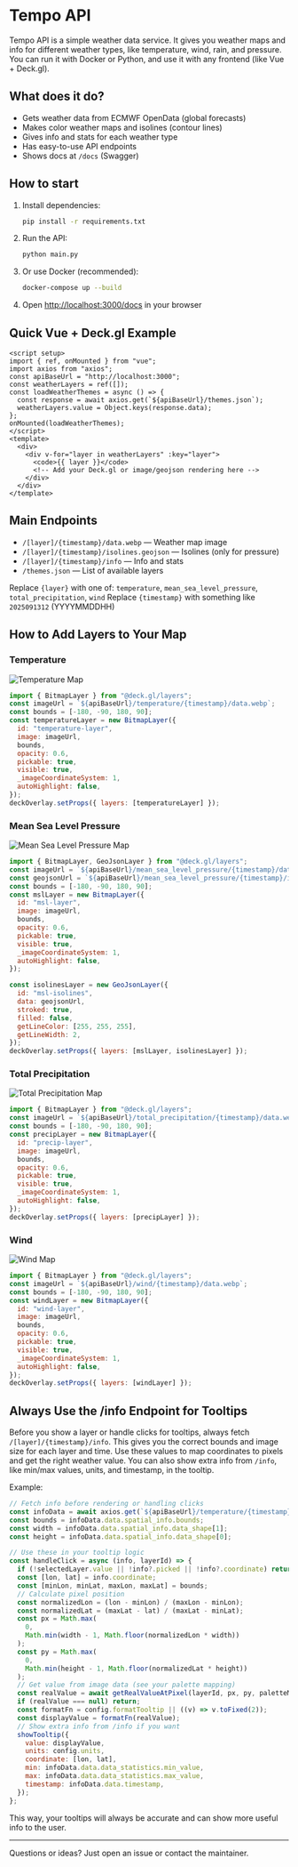 # Tempo API

Tempo API is a simple weather data service. It gives you weather maps and info for different weather types, like temperature, wind, rain, and pressure. You can run it with Docker or Python, and use it with any frontend (like Vue + Deck.gl).

## What does it do?

- Gets weather data from ECMWF OpenData (global forecasts)
- Makes color weather maps and isolines (contour lines)
- Gives info and stats for each weather type
- Has easy-to-use API endpoints
- Shows docs at `/docs` (Swagger)

## How to start

1. Install dependencies:
   ```bash
   pip install -r requirements.txt
   ```
2. Run the API:
   ```bash
   python main.py
   ```
3. Or use Docker (recommended):
   ```bash
   docker-compose up --build
   ```
4. Open [http://localhost:3000/docs](http://localhost:3000/docs) in your browser

## Quick Vue + Deck.gl Example

```vue
<script setup>
import { ref, onMounted } from "vue";
import axios from "axios";
const apiBaseUrl = "http://localhost:3000";
const weatherLayers = ref([]);
const loadWeatherThemes = async () => {
  const response = await axios.get(`${apiBaseUrl}/themes.json`);
  weatherLayers.value = Object.keys(response.data);
};
onMounted(loadWeatherThemes);
</script>
<template>
  <div>
    <div v-for="layer in weatherLayers" :key="layer">
      <code>{{ layer }}</code>
      <!-- Add your Deck.gl or image/geojson rendering here -->
    </div>
  </div>
</template>
```

## Main Endpoints

- `/[layer]/{timestamp}/data.webp` — Weather map image
- `/[layer]/{timestamp}/isolines.geojson` — Isolines (only for pressure)
- `/[layer]/{timestamp}/info` — Info and stats
- `/themes.json` — List of available layers

Replace `{layer}` with one of: `temperature`, `mean_sea_level_pressure`, `total_precipitation`, `wind`
Replace `{timestamp}` with something like `2025091312` (YYYYMMDDHH)

## How to Add Layers to Your Map

### Temperature

![Temperature Map](/demo/temperature.png)

```js
import { BitmapLayer } from "@deck.gl/layers";
const imageUrl = `${apiBaseUrl}/temperature/{timestamp}/data.webp`;
const bounds = [-180, -90, 180, 90];
const temperatureLayer = new BitmapLayer({
  id: "temperature-layer",
  image: imageUrl,
  bounds,
  opacity: 0.6,
  pickable: true,
  visible: true,
  _imageCoordinateSystem: 1,
  autoHighlight: false,
});
deckOverlay.setProps({ layers: [temperatureLayer] });
```

### Mean Sea Level Pressure

![Mean Sea Level Pressure Map](/demo/mean_sea_level_pressure.png)

```js
import { BitmapLayer, GeoJsonLayer } from "@deck.gl/layers";
const imageUrl = `${apiBaseUrl}/mean_sea_level_pressure/{timestamp}/data.webp`;
const geojsonUrl = `${apiBaseUrl}/mean_sea_level_pressure/{timestamp}/isolines.geojson`;
const bounds = [-180, -90, 180, 90];
const mslLayer = new BitmapLayer({
  id: "msl-layer",
  image: imageUrl,
  bounds,
  opacity: 0.6,
  pickable: true,
  visible: true,
  _imageCoordinateSystem: 1,
  autoHighlight: false,
});

const isolinesLayer = new GeoJsonLayer({
  id: "msl-isolines",
  data: geojsonUrl,
  stroked: true,
  filled: false,
  getLineColor: [255, 255, 255],
  getLineWidth: 2,
});
deckOverlay.setProps({ layers: [mslLayer, isolinesLayer] });
```

### Total Precipitation

![Total Precipitation Map](/demo/total_precipitation.png)

```js
import { BitmapLayer } from "@deck.gl/layers";
const imageUrl = `${apiBaseUrl}/total_precipitation/{timestamp}/data.webp`;
const bounds = [-180, -90, 180, 90];
const precipLayer = new BitmapLayer({
  id: "precip-layer",
  image: imageUrl,
  bounds,
  opacity: 0.6,
  pickable: true,
  visible: true,
  _imageCoordinateSystem: 1,
  autoHighlight: false,
});
deckOverlay.setProps({ layers: [precipLayer] });
```

### Wind

![Wind Map](/demo/wind.png)

```js
import { BitmapLayer } from "@deck.gl/layers";
const imageUrl = `${apiBaseUrl}/wind/{timestamp}/data.webp`;
const bounds = [-180, -90, 180, 90];
const windLayer = new BitmapLayer({
  id: "wind-layer",
  image: imageUrl,
  bounds,
  opacity: 0.6,
  pickable: true,
  visible: true,
  _imageCoordinateSystem: 1,
  autoHighlight: false,
});
deckOverlay.setProps({ layers: [windLayer] });
```

## Always Use the /info Endpoint for Tooltips

Before you show a layer or handle clicks for tooltips, always fetch `/[layer]/{timestamp}/info`. This gives you the correct bounds and image size for each layer and time. Use these values to map coordinates to pixels and get the right weather value. You can also show extra info from `/info`, like min/max values, units, and timestamp, in the tooltip.

Example:

```js
// Fetch info before rendering or handling clicks
const infoData = await axios.get(`${apiBaseUrl}/temperature/{timestamp}/info`);
const bounds = infoData.data.spatial_info.bounds;
const width = infoData.data.spatial_info.data_shape[1];
const height = infoData.data.spatial_info.data_shape[0];

// Use these in your tooltip logic
const handleClick = async (info, layerId) => {
  if (!selectedLayer.value || !info?.picked || !info?.coordinate) return;
  const [lon, lat] = info.coordinate;
  const [minLon, minLat, maxLon, maxLat] = bounds;
  // Calculate pixel position
  const normalizedLon = (lon - minLon) / (maxLon - minLon);
  const normalizedLat = (maxLat - lat) / (maxLat - minLat);
  const px = Math.max(
    0,
    Math.min(width - 1, Math.floor(normalizedLon * width))
  );
  const py = Math.max(
    0,
    Math.min(height - 1, Math.floor(normalizedLat * height))
  );
  // Get value from image data (see your palette mapping)
  const realValue = await getRealValueAtPixel(layerId, px, py, paletteMap);
  if (realValue === null) return;
  const formatFn = config.formatTooltip || ((v) => v.toFixed(2));
  const displayValue = formatFn(realValue);
  // Show extra info from /info if you want
  showTooltip({
    value: displayValue,
    units: config.units,
    coordinate: [lon, lat],
    min: infoData.data.data_statistics.min_value,
    max: infoData.data.data_statistics.max_value,
    timestamp: infoData.data.timestamp,
  });
};
```

This way, your tooltips will always be accurate and can show more useful info to the user.

---

Questions or ideas? Just open an issue or contact the maintainer.
